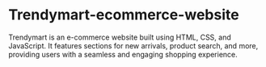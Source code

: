 # Trendymart-ecommerce-website
Trendymart is an e-commerce website built using HTML, CSS, and JavaScript. It features sections for new arrivals, product search, and more, providing users with a seamless and engaging shopping experience.
